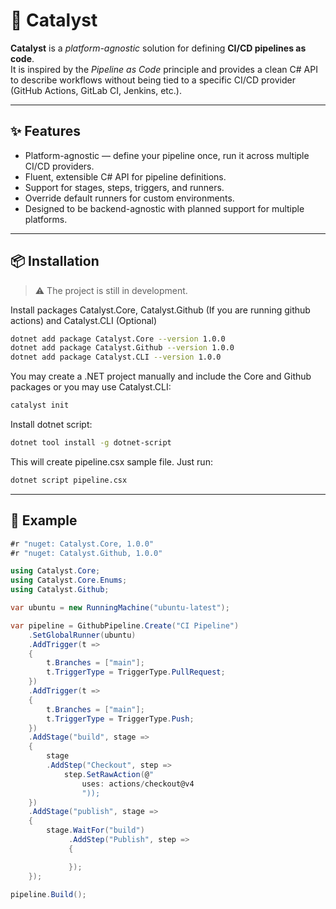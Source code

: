 # 🚀 Catalyst

**Catalyst** is a *platform-agnostic* solution for defining **CI/CD pipelines as code**.  
It is inspired by the *Pipeline as Code* principle and provides a clean C# API to describe workflows without being tied to a specific CI/CD provider (GitHub Actions, GitLab CI, Jenkins, etc.).

---

## ✨ Features
- Platform-agnostic — define your pipeline once, run it across multiple CI/CD providers.
- Fluent, extensible C# API for pipeline definitions.
- Support for stages, steps, triggers, and runners.
- Override default runners for custom environments.
- Designed to be backend-agnostic with planned support for multiple platforms.

---

## 📦 Installation
> ⚠️ The project is still in development.  

Install packages Catalyst.Core, Catalyst.Github (If you are running github actions) and Catalyst.CLI (Optional)
```bash
dotnet add package Catalyst.Core --version 1.0.0
dotnet add package Catalyst.Github --version 1.0.0
dotnet add package Catalyst.CLI --version 1.0.0
```

You may create a .NET project manually and include the Core and Github packages or you may use Catalyst.CLI:
```bash
catalyst init
```

Install dotnet script:
```bash
dotnet tool install -g dotnet-script
```

This will create pipeline.csx sample file. Just run:
```bash 
dotnet script pipeline.csx
```

---

## 📝 Example

```csharp
#r "nuget: Catalyst.Core, 1.0.0"
#r "nuget: Catalyst.Github, 1.0.0"

using Catalyst.Core;
using Catalyst.Core.Enums;
using Catalyst.Github;

var ubuntu = new RunningMachine("ubuntu-latest");

var pipeline = GithubPipeline.Create("CI Pipeline")
    .SetGlobalRunner(ubuntu)
    .AddTrigger(t =>
    {
        t.Branches = ["main"];
        t.TriggerType = TriggerType.PullRequest;
    })
    .AddTrigger(t =>
    {
        t.Branches = ["main"];
        t.TriggerType = TriggerType.Push;
    })
    .AddStage("build", stage =>
    {
        stage
        .AddStep("Checkout", step =>
            step.SetRawAction(@"
                uses: actions/checkout@v4
                "));
    })
    .AddStage("publish", stage =>
    {
        stage.WaitFor("build")
             .AddStep("Publish", step =>
             {

             });
    });

pipeline.Build();